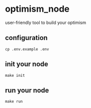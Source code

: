 # optimism_node
user-friendly tool to build your optimism

## configuration
```
cp .env.example .env
```

## init your node
```
make init
```

## run your node
```
make run
```
